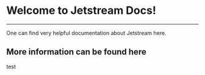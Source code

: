 # Welcome to Jetstream Docs!
----------------------------
One can find very helpful documentation about Jetstream here.


## More information can be found here
test
